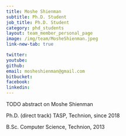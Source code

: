 ```yaml
---
title: Moshe Shienman
subtitle: Ph.D. Student
job_title: Ph.D. Student
category: phd_students
layout: team_member_personal_page
image: /img/team/MosheShienman.jpeg
link-new-tab: true

twitter: 
youtube: 
github: 
email: mosheshienman@gmail.com
bitbucket: 
facebook: 
linkedin: 
---
```


TODO abstract on Moshe Shienman

Ph.D. (direct track) TASP, Technion, since 2018

B.Sc. Computer Science, Technion, 2013



<!-- {% bibliography --query @*[year=2023] --group_by none %}
{% bibliography -q @*[c ~= {{ V. Indelman }}] %}
{% bibliography --sort authors %} -->

